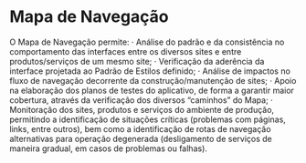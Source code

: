 # Mapa de Navegação

O Mapa de Navegação permite:
· Análise do padrão e da consistência no comportamento das interfaces entre
os diversos sites e entre produtos/serviços de um mesmo site;
· Verificação da aderência da interface projetada ao Padrão de Estilos
definido;
· Análise de impactos no fluxo de navegação decorrente da
construção/manutenção de sites;
· Apoio na elaboração dos planos de testes do aplicativo, de forma a garantir
maior cobertura, através da verificação dos diversos “caminhos” do Mapa;
· Monitoração dos sites, produtos e serviços do ambiente de produção,
permitindo a identificação de situações críticas (problemas com páginas,
links, entre outros), bem como a identificação de rotas de navegação
alternativas para operação degenerada (desligamento de serviços de maneira
gradual, em casos de problemas ou falhas).
